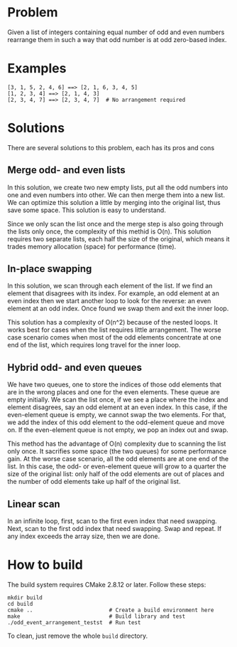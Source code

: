 # Problem

Given a list of integers containing equal number of odd and even
numbers rearrange them in such a way that odd number is at odd
zero-based index.


# Examples

    [3, 1, 5, 2, 4, 6] ==> [2, 1, 6, 3, 4, 5]
    [1, 2, 3, 4] ==> [2, 1, 4, 3]
    [2, 3, 4, 7] ==> [2, 3, 4, 7]  # No arrangement required


# Solutions

There are several solutions to this problem, each has its pros and
cons

## Merge odd- and even lists

In this solution, we create two new empty lists, put all the odd
numbers into one and even numbers into other. We can then merge
them into a new list. We can optimize this solution a little by
merging into the original list, thus save some space. This solution
is easy to understand.

Since we only scan the list once and the merge step is also going
through the lists only once, the complexity of this methid is O(n).
This solution requires two separate lists, each half the size of
the original, which means it trades memory allocation (space) for
performance (time).

## In-place swapping

In this solution, we scan through each element of the list. If we
find an element that disagrees with its index. For example, an odd
element at an even index then we start another loop to look for the
reverse: an even element at an odd index. Once found we swap them
and exit the inner loop.

This solution has a complexity of O(n^2) because of the nested
loops. It works best for cases when the list requires little
arrangement. The worse case scenario comes when most of the odd
elements concentrate at one end of the list, which requires long
travel for the inner loop.

## Hybrid odd- and even queues

We have two queues, one to store the indices of those odd elements
that are in the wrong places and one for the even elements.  These
queue are empty initially.  We scan the list once, if we see a place
where the index and element disagrees, say an odd element at an
even index.  In this case, if the even-element queue is empty, we
cannot swap the two elements. For that, we add the index of this
odd element to the odd-element queue and move on. If the even-element
queue is not empty, we pop an index out and swap.

This method has the advantage of O(n) complexity due to scanning
the list only once. It sacrifies some space (the two queues) for
some performance gain. At the worse case scenario, all the odd
elements are at one end of the list.  In this case, the odd- or
even-element queue will grow to a quarter the size of the original
list: only half of the odd elements are out of places and the number
of odd elements take up half of the original list.


## Linear scan

In an infinite loop, first, scan to the first even index that need
swapping. Next, scan to the first odd index that need swapping. Swap
and repeat. If any index exceeds the array size, then we are done.

# How to build

The build system requires CMake 2.8.12 or later. Follow these steps:

    mkdir build
    cd build
    cmake ..                        # Create a build environment here
    make                            # Build library and test
    ./odd_event_arrangement_testst  # Run test

To clean, just remove the whole `build` directory.
